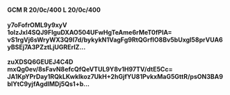 #### GCM R 20/0c/400 L 20/0c/400
**y7oFofrOML9y9xyV**<br/>**1olzJxI4SQJ9FlguDXAO504UFwHgTeAme6rMeT0fPlA=**<br/>**vS1rgVj6sWryWX3Q9l7d/bykykN1VagFg9RtQGrfIO8Bv5bUxgl58prVUA6yBSEj7A3PZztLjUGRErIZ...**<br/><br/>
**zuXDSQ6GEUEJ4C4D**<br/>**mxQg0ev/8sFavN8efcQfQeVTUL9Y8v1H97TV/dtE5Cc=**<br/>**JA1KpYPrDay1RQkLKwklkoz7UkH+2hGjfYU81PvkxMaG5GttR/psON3BA9blYtC9yjfAgdIMDj5Qs1+b...**